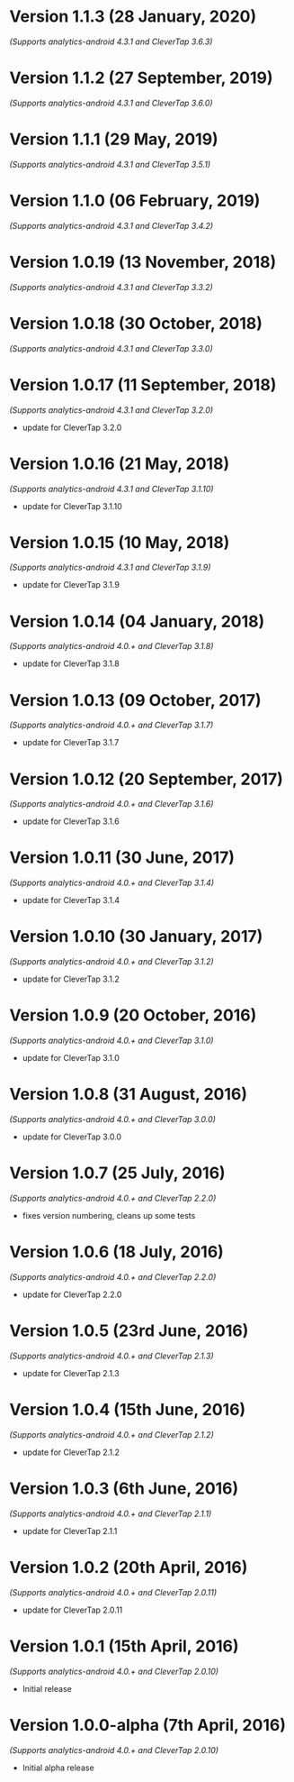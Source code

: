 Version 1.1.3 (28 January, 2020)
===================================
*(Supports analytics-android 4.3.1 and CleverTap 3.6.3)*

Version 1.1.2 (27 September, 2019)
===================================
*(Supports analytics-android 4.3.1 and CleverTap 3.6.0)*

Version 1.1.1 (29 May, 2019)
===================================
*(Supports analytics-android 4.3.1 and CleverTap 3.5.1)*

Version 1.1.0 (06 February, 2019)
===================================
*(Supports analytics-android 4.3.1 and CleverTap 3.4.2)*

Version 1.0.19 (13 November, 2018)
===================================
*(Supports analytics-android 4.3.1 and CleverTap 3.3.2)*


Version 1.0.18 (30 October, 2018)
===================================
*(Supports analytics-android 4.3.1 and CleverTap 3.3.0)*

Version 1.0.17 (11 September, 2018)
===================================
*(Supports analytics-android 4.3.1 and CleverTap 3.2.0)*

  * update for CleverTap 3.2.0

Version 1.0.16 (21 May, 2018)
===================================
*(Supports analytics-android 4.3.1 and CleverTap 3.1.10)*

  * update for CleverTap 3.1.10

Version 1.0.15 (10 May, 2018)
===================================
*(Supports analytics-android 4.3.1 and CleverTap 3.1.9)*

  * update for CleverTap 3.1.9

Version 1.0.14 (04 January, 2018)
===================================
*(Supports analytics-android 4.0.+ and CleverTap 3.1.8)*

  * update for CleverTap 3.1.8

Version 1.0.13 (09 October, 2017)
===================================
*(Supports analytics-android 4.0.+ and CleverTap 3.1.7)*

  * update for CleverTap 3.1.7

Version 1.0.12 (20 September, 2017)
===================================
*(Supports analytics-android 4.0.+ and CleverTap 3.1.6)*

  * update for CleverTap 3.1.6

Version 1.0.11 (30 June, 2017)
===================================
*(Supports analytics-android 4.0.+ and CleverTap 3.1.4)*

  * update for CleverTap 3.1.4

Version 1.0.10 (30 January, 2017)
===================================
*(Supports analytics-android 4.0.+ and CleverTap 3.1.2)*

  * update for CleverTap 3.1.2

Version 1.0.9 (20 October, 2016)
===================================
*(Supports analytics-android 4.0.+ and CleverTap 3.1.0)*

  * update for CleverTap 3.1.0

Version 1.0.8 (31 August, 2016)
===================================
*(Supports analytics-android 4.0.+ and CleverTap 3.0.0)*

  * update for CleverTap 3.0.0

Version 1.0.7 (25 July, 2016)
===================================
*(Supports analytics-android 4.0.+ and CleverTap 2.2.0)*

  * fixes version numbering, cleans up some tests

Version 1.0.6 (18 July, 2016)
===================================
*(Supports analytics-android 4.0.+ and CleverTap 2.2.0)*

  * update for CleverTap 2.2.0

Version 1.0.5 (23rd June, 2016)
===================================
*(Supports analytics-android 4.0.+ and CleverTap 2.1.3)*

  * update for CleverTap 2.1.3

Version 1.0.4 (15th June, 2016)
===================================
*(Supports analytics-android 4.0.+ and CleverTap 2.1.2)*

  * update for CleverTap 2.1.2

Version 1.0.3 (6th June, 2016)
===================================
*(Supports analytics-android 4.0.+ and CleverTap 2.1.1)*

  * update for CleverTap 2.1.1

Version 1.0.2 (20th April, 2016)
===================================
*(Supports analytics-android 4.0.+ and CleverTap 2.0.11)*

  * update for CleverTap 2.0.11

Version 1.0.1 (15th April, 2016)
===================================
*(Supports analytics-android 4.0.+ and CleverTap 2.0.10)*

  * Initial release

Version 1.0.0-alpha (7th April, 2016)
===================================
*(Supports analytics-android 4.0.+ and CleverTap 2.0.10)*

  * Initial alpha release
